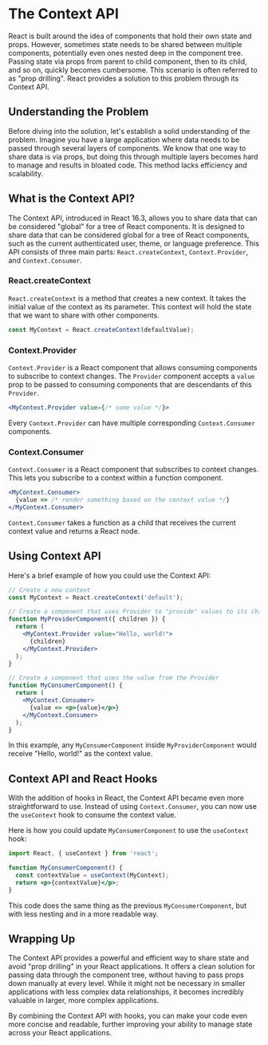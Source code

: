# The Context API

React is built around the idea of components that hold their own state and props. However, sometimes state needs to be shared between multiple components, potentially even ones nested deep in the component tree. Passing state via props from parent to child component, then to its child, and so on, quickly becomes cumbersome. This scenario is often referred to as "prop drilling". React provides a solution to this problem through its Context API.

## Understanding the Problem

Before diving into the solution, let's establish a solid understanding of the problem. Imagine you have a large application where data needs to be passed through several layers of components. We know that one way to share data is via props, but doing this through multiple layers becomes hard to manage and results in bloated code. This method lacks efficiency and scalability.

## What is the Context API?

The Context API, introduced in React 16.3, allows you to share data that can be considered "global" for a tree of React components. It is designed to share data that can be considered global for a tree of React components, such as the current authenticated user, theme, or language preference. This API consists of three main parts: `React.createContext`, `Context.Provider`, and `Context.Consumer`.

### React.createContext

`React.createContext` is a method that creates a new context. It takes the initial value of the context as its parameter. This context will hold the state that we want to share with other components.

```jsx
const MyContext = React.createContext(defaultValue);
```

### Context.Provider

`Context.Provider` is a React component that allows consuming components to subscribe to context changes. The `Provider` component accepts a `value` prop to be passed to consuming components that are descendants of this `Provider`.

```jsx
<MyContext.Provider value={/* some value */}>
```

Every `Context.Provider` can have multiple corresponding `Context.Consumer` components.

### Context.Consumer

`Context.Consumer` is a React component that subscribes to context changes. This lets you subscribe to a context within a function component.

```jsx
<MyContext.Consumer>
  {value => /* render something based on the context value */}
</MyContext.Consumer>
```

`Context.Consumer` takes a function as a child that receives the current context value and returns a React node.

## Using Context API

Here's a brief example of how you could use the Context API:

```jsx
// Create a new context
const MyContext = React.createContext('default');

// Create a component that uses Provider to "provide" values to its children
function MyProviderComponent({ children }) {
  return (
    <MyContext.Provider value="Hello, world!">
      {children}
    </MyContext.Provider>
  );
}

// Create a component that uses the value from the Provider
function MyConsumerComponent() {
  return (
    <MyContext.Consumer>
      {value => <p>{value}</p>}
    </MyContext.Consumer>
  );
}
```

In this example, any `MyConsumerComponent` inside `MyProviderComponent` would receive "Hello, world!" as the context value.

## Context API and React Hooks

With the addition of hooks in React, the Context API became even more straightforward to use. Instead of using `Context.Consumer`, you can now use the `useContext` hook to consume the context value.

Here is how you could update `MyConsumerComponent` to use the `useContext` hook:

```jsx
import React, { useContext } from 'react';

function MyConsumerComponent() {
  const contextValue = useContext(MyContext);
  return <p>{contextValue}</p>;
}
```

This code does the same thing as the previous `MyConsumerComponent`, but with less nesting and in a more readable way.

## Wrapping Up

The Context API provides a powerful and efficient way to share state and avoid "prop drilling" in your React applications. It offers a clean solution for passing data through the component tree, without having to pass props down manually at every level. While it might not be necessary in smaller applications with less complex data relationships, it becomes incredibly valuable in larger, more complex applications.

By combining the Context API with hooks, you can make your code even more concise and readable, further improving your ability to manage state across your React applications.
